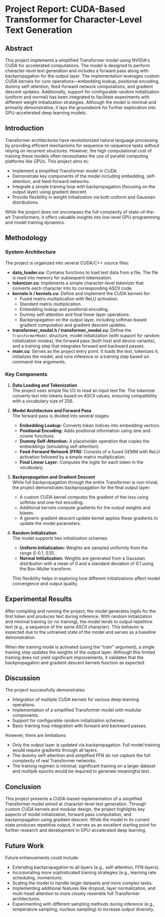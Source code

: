 # Project Report: CUDA-Based Transformer for Character-Level Text Generation

## Abstract

This project implements a simplified Transformer model using NVIDIA's CUDA for accelerated computations. The model is designed to perform character-level text generation and includes a forward pass along with backpropagation for the output layer. The implementation leverages custom CUDA kernels for core operations—embedding lookup, positional encoding, dummy self-attention, feed-forward network computations, and gradient descent updates. Additionally, support for configurable random initialization (uniform and normal) has been integrated to facilitate experiments with different weight initialization strategies. Although the model is minimal and primarily demonstrative, it lays the groundwork for further exploration into GPU-accelerated deep learning models.

## Introduction

Transformer architectures have revolutionized natural language processing by providing efficient mechanisms for sequence-to-sequence tasks without relying on recurrent structures. However, the high computational cost of training these models often necessitates the use of parallel computing platforms like GPUs. This project aims to:
- Implement a simplified Transformer model in CUDA.
- Demonstrate key components of the model including embedding, self-attention, and feed-forward networks.
- Integrate a simple training loop with backpropagation (focusing on the output layer) using gradient descent.
- Provide flexibility in weight initialization via both uniform and Gaussian distributions.

While the project does not encompass the full complexity of state-of-the-art Transformers, it offers valuable insights into low-level GPU programming and model training dynamics.

## Methodology

### System Architecture

The project is organized into several CUDA/C++ source files:

- **data_loader.cu**: Contains functions to load text data from a file. The file is read into memory for subsequent tokenization.
- **tokenizer.cu**: Implements a simple character-level tokenizer that converts each character into its corresponding ASCII code.
- **kernels.h / kernels.cu**: Define and implement the CUDA kernels for:
  - Fused matrix multiplication with ReLU activation.
  - Standard matrix multiplication.
  - Embedding lookup and positional encoding.
  - Dummy self-attention and final linear layer operations.
  - Backpropagation on the output layer, including softmax-based gradient computation and gradient descent updates.
- **transformer_model.h / transformer_model.cu**: Define the `TransformerModel` structure, model initialization (with support for random initialization modes), the forward pass (both host and device variants), and a training step that integrates forward and backward passes.
- **main.cu**: Serves as the project entry point. It loads the text, tokenizes it, initializes the model, and runs inference or a training step based on command-line arguments.

### Key Components

1. **Data Loading and Tokenization**  
   The project uses simple file I/O to read an input text file. The tokenizer converts text into tokens based on ASCII values, ensuring compatibility with a vocabulary size of 256.

2. **Model Architecture and Forward Pass**  
   The forward pass is divided into several stages:
   - **Embedding Lookup:** Converts token indices into embedding vectors.
   - **Positional Encoding:** Adds positional information using sine and cosine functions.
   - **Dummy Self-Attention:** A placeholder operation that copies the embeddings (simulating self-attention).
   - **Feed-Forward Network (FFN):** Consists of a fused GEMM with ReLU activation followed by a simple matrix multiplication.
   - **Final Linear Layer:** Computes the logits for each token in the vocabulary.

3. **Backpropagation and Gradient Descent**  
   While full backpropagation through the entire Transformer is non-trivial, the project demonstrates backpropagation for the final output layer:
   - A custom CUDA kernel computes the gradient of the loss using softmax and one-hot encoding.
   - Additional kernels compute gradients for the output weights and biases.
   - A generic gradient descent update kernel applies these gradients to update the model parameters.

4. **Random Initialization**  
   The model supports two initialization schemes:
   - **Uniform Initialization:** Weights are sampled uniformly from the range \([-0.1, 0.1]\).
   - **Normal Initialization:** Weights are generated from a Gaussian distribution with a mean of 0 and a standard deviation of 0.1 using the Box-Muller transform.
   
   This flexibility helps in exploring how different initializations affect model convergence and output quality.

## Experimental Results

After compiling and running the project, the model generates logits for the first token and produces text during inference. With random initialization and minimal training (or no training), the model tends to output repetitive text (e.g., a sequence of the same ASCII character). This behavior is expected due to the untrained state of the model and serves as a baseline demonstration.

When the training mode is activated (using the "train" argument), a single training step updates the weights of the output layer. Although this limited training does not yield significant improvements, it validates that the backpropagation and gradient descent kernels function as expected.

## Discussion

The project successfully demonstrates:
- Integration of multiple CUDA kernels for various deep learning operations.
- Implementation of a simplified Transformer model with modular components.
- Support for configurable random initialization schemes.
- Basic training loop integration with forward and backward passes.

However, there are limitations:
- Only the output layer is updated via backpropagation. Full model training would require gradients through all layers.
- The dummy self-attention and simplified FFN do not capture the full complexity of real Transformer networks.
- The training regimen is minimal; significant training on a larger dataset and multiple epochs would be required to generate meaningful text.

## Conclusion

This project presents a CUDA-based implementation of a simplified Transformer model aimed at character-level text generation. Through custom CUDA kernels and modular design, the project highlights key aspects of model initialization, forward pass computation, and backpropagation using gradient descent. While the model in its current state produces repetitive output, it serves as an excellent starting point for further research and development in GPU-accelerated deep learning.

## Future Work

Future enhancements could include:
- Extending backpropagation to all layers (e.g., self-attention, FFN layers).
- Incorporating more sophisticated training strategies (e.g., learning rate scheduling, momentum).
- Scaling the model to handle larger datasets and more complex tasks.
- Implementing additional features like dropout, layer normalization, and multi-head attention to more closely resemble full Transformer architectures.
- Experimenting with different sampling methods during inference (e.g., temperature sampling, nucleus sampling) to increase output diversity.

